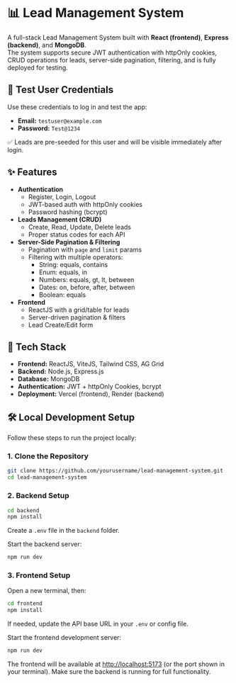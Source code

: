 # 📊 Lead Management System

A full-stack Lead Management System built with **React (frontend)**, **Express (backend)**, and **MongoDB**.  
The system supports secure JWT authentication with httpOnly cookies, CRUD operations for leads, server-side pagination, filtering, and is fully deployed for testing.


## 🔑 Test User Credentials
Use these credentials to log in and test the app:  
- **Email:** `testuser@example.com`  
- **Password:** `Test@1234`  

✅ Leads are pre-seeded for this user and will be visible immediately after login.


## ✨ Features
- **Authentication**
  - Register, Login, Logout
  - JWT-based auth with httpOnly cookies
  - Password hashing (bcrypt)
- **Leads Management (CRUD)**
  - Create, Read, Update, Delete leads
  - Proper status codes for each API
- **Server-Side Pagination & Filtering**
  - Pagination with `page` and `limit` params
  - Filtering with multiple operators:
    - String: equals, contains
    - Enum: equals, in
    - Numbers: equals, gt, lt, between
    - Dates: on, before, after, between
    - Boolean: equals
- **Frontend**
  - ReactJS with a grid/table for leads
  - Server-driven pagination & filters
  - Lead Create/Edit form


## 📂 Tech Stack
- **Frontend:** ReactJS, ViteJS, Tailwind CSS, AG Grid  
- **Backend:** Node.js, Express.js  
- **Database:** MongoDB 
- **Authentication:** JWT + httpOnly Cookies, bcrypt  
- **Deployment:** Vercel (frontend), Render (backend)


## 🛠️ Local Development Setup

Follow these steps to run the project locally:

### 1. Clone the Repository

```bash
git clone https://github.com/yourusername/lead-management-system.git
cd lead-management-system
```

### 2. Backend Setup

```bash
cd backend
npm install
```

Create a `.env` file in the `backend` folder.

Start the backend server:

```bash
npm run dev
```

### 3. Frontend Setup

Open a new terminal, then:

```bash
cd frontend
npm install
```

If needed, update the API base URL in your `.env` or config file.

Start the frontend development server:

```bash
npm run dev
```

The frontend will be available at [http://localhost:5173](http://localhost:5173) (or the port shown in your terminal). Make sure the backend is running for full functionality.
